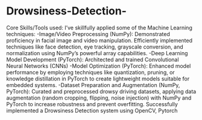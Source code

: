 # Drowsiness-Detection-
Core Skills/Tools used:
I’ve skillfully applied some of the Machine Learning techniques: -Image/Video Preprocessing (NumPy):
Demonstrated proficiency in facial image and video manipulation. Efficiently implemented techniques like face
detection, eye tracking, grayscale conversion, and normalization using NumPy’s powerful array capabilities.
-Deep Learning Model Development (PyTorch): Architected and trained Convolutional Neural Networks
(CNNs)
-Model Optimization (PyTorch): Enhanced model performance by employing techniques like quantization,
pruning, or knowledge distillation in PyTorch to create lightweight models suitable for embedded systems.
-Dataset Preparation and Augmentation (NumPy, PyTorch): Curated and preprocessed drowsy driving
datasets, applying data augmentation (random cropping, flipping, noise injection) with NumPy and PyTorch
to increase robustness and prevent overfitting.
Successfully implemented a Drowsiness Detection system using OpenCV, Pytorch
